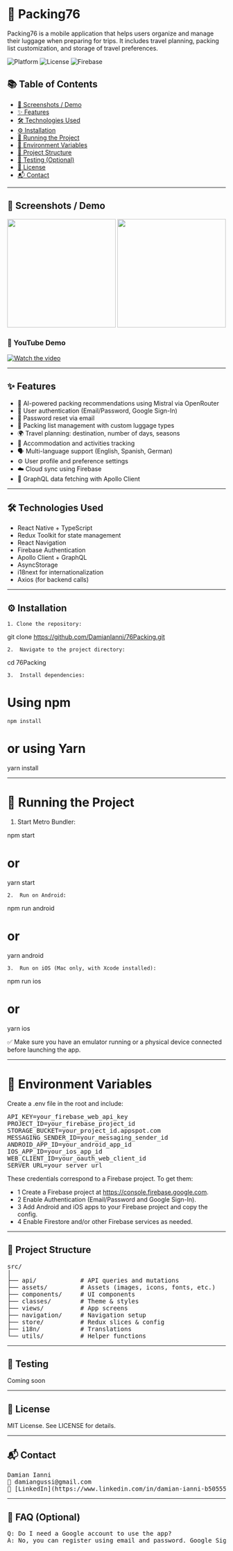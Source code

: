 # 🎒 Packing76

Packing76 is a mobile application that helps users organize and manage their luggage when preparing for trips. It includes travel planning, packing list customization, and storage of travel preferences.

![Platform](https://img.shields.io/badge/platform-React%20Native-blue)
![License](https://img.shields.io/github/license/DamianIanni/76Packing)
![Firebase](https://img.shields.io/badge/backend-Firebase-orange)

## 📚 Table of Contents

- [📱 Screenshots / Demo](#-screenshots--demo)
- [✨ Features](#-features)
- [🛠️ Technologies Used](#-technologies-used)
- [⚙️ Installation](#️-installation)
- [🚀 Running the Project](#-running-the-project)
- [🔐 Environment Variables](#-environment-variables)
- [📁 Project Structure](#-project-structure)
- [🧪 Testing (Optional)](#-testing-optional)
- [📄 License](#-license)
- [📬 Contact](#-contact)

---

## 📱 Screenshots / Demo

<img src="screenshots/home.png" width="250" /> <img src="screenshots/luggage.png" width="250" />

### 🎥 YouTube Demo

[![Watch the video](https://img.youtube.com/vi/YOUR_VIDEO_ID/0.jpg)](https://www.youtube.com/watch?v=YOUR_VIDEO_ID)

---

## ✨ Features

- 🤖 AI-powered packing recommendations using Mistral via OpenRouter
- 🔐 User authentication (Email/Password, Google Sign-In)
- 🔁 Password reset via email
- 🧳 Packing list management with custom luggage types
- 🌍 Travel planning: destination, number of days, seasons
- 🛌 Accommodation and activities tracking
- 🗣️ Multi-language support (English, Spanish, German)
- ⚙️ User profile and preference settings
- ☁️ Cloud sync using Firebase
- 🔎 GraphQL data fetching with Apollo Client

---

## 🛠️ Technologies Used

- React Native + TypeScript
- Redux Toolkit for state management
- React Navigation
- Firebase Authentication
- Apollo Client + GraphQL
- AsyncStorage
- i18next for internationalization
- Axios (for backend calls)

---

## ⚙️ Installation

    1. Clone the repository:

git clone https://github.com/DamianIanni/76Packing.git

    2.	Navigate to the project directory:

cd 76Packing

    3.	Install dependencies:

# Using npm

```
npm install

```

# or using Yarn

yarn install

---

# 🚀 Running the Project

1. Start Metro Bundler:

npm start

# or

yarn start

    2.	Run on Android:

npm run android

# or

yarn android

    3.	Run on iOS (Mac only, with Xcode installed):

npm run ios

# or

yarn ios

✅ Make sure you have an emulator running or a physical device connected before launching the app.

---

# 🔐 Environment Variables

Create a .env file in the root and include:

<pre>
API_KEY=your_firebase_web_api_key
PROJECT_ID=your_firebase_project_id
STORAGE_BUCKET=your_project_id.appspot.com
MESSAGING_SENDER_ID=your_messaging_sender_id
ANDROID_APP_ID=your_android_app_id
IOS_APP_ID=your_ios_app_id
WEB_CLIENT_ID=your_oauth_web_client_id
SERVER_URL=your_server_url
</pre>

These credentials correspond to a Firebase project.
To get them:

- 1 Create a Firebase project at https://console.firebase.google.com.
- 2 Enable Authentication (Email/Password and Google Sign-In).
- 3 Add Android and iOS apps to your Firebase project and copy the config.
- 4 Enable Firestore and/or other Firebase services as needed.

---

## 📁 Project Structure

<pre>
src/
│
├── api/            # API queries and mutations
├── assets/         # Assets (images, icons, fonts, etc.)
├── components/     # UI components
├── classes/        # Theme & styles
├── views/          # App screens
├── navigation/     # Navigation setup
├── store/          # Redux slices & config
├── i18n/           # Translations
└── utils/          # Helper functions
</pre>

---

## 🧪 Testing

Coming soon

---

## 📄 License

MIT License. See LICENSE for details.

---

## 📬 Contact

<pre>
Damian Ianni
📧 damiangussi@gmail.com
🔗 [LinkedIn](https://www.linkedin.com/in/damian-ianni-b50555205/)
</pre>

---

## 🧩 FAQ (Optional)

<pre>
Q: Do I need a Google account to use the app?
A: No, you can register using email and password. Google Sign-In is optional.
</pre>

```

```
